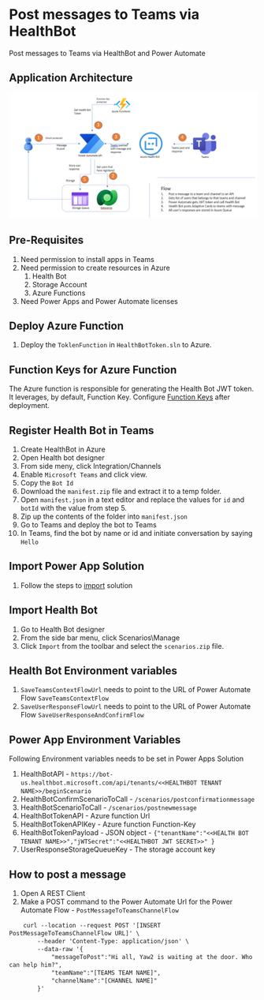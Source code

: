 # Post messages to Teams via HealthBot
Post messages to Teams via HealthBot and Power Automate

## Application Architecture
![Health Bot To Teams](ApplicationArchitecture.png)

## Pre-Requisites
1. Need permission to install apps in Teams
2. Need permission to create resources in Azure
   1. Health Bot
   2. Storage Account
   3. Azure Functions
3. Need Power Apps and Power Automate licenses

## Deploy Azure Function
1. Deploy the `ToklenFunction` in `HealthBotToken.sln` to Azure.

## Function Keys for Azure Function
The Azure function is responsible for generating the Health Bot JWT token. It leverages, by default, Function Key. Configure [Function Keys](https://docs.microsoft.com/en-us/azure/azure-functions/security-concepts?tabs=v4#secure-operation) after deployment.

## Register Health Bot in Teams
1. Create HealthBot in Azure
2. Open Health bot designer
3. From side meny, click Integration/Channels
4. Enable `Microsoft Teams` and click view.
5. Copy the `Bot Id`
6. Download the `manifest.zip` file and extract it to a temp folder.
7. Open `manifest.json` in a text editor and replace the values for `id` and `botId` with the value from step 5.
8. Zip up the contents of the folder into `manifest.json`
9. Go to Teams and deploy the bot to Teams
10. In Teams, find the bot by name or id and initiate conversation by saying `Hello`

## Import Power App Solution
1. Follow the steps to [import](https://docs.microsoft.com/en-us/power-apps/maker/data-platform/import-update-export-solutions) solution

## Import Health Bot
1. Go to Health Bot designer
2. From the side bar menu, click Scenarios\Manage
3. Click `Import` from the toolbar and select the `scenarios.zip` file.

## Health Bot Environment variables
1. `SaveTeamsContextFlowUrl` needs to point to the URL of  Power Automate Flow `SaveTeamsContextFlow`
2. `SaveUserResponseFlowUrl` needs to point to the URL of Power Automate Flow `SaveUserResponseAndConfirmFlow`

## Power App Environment Variables
Following Environment variables needs to be set in Power Apps Solution

1. HealthBotAPI - `https://bot-us.healthbot.microsoft.com/api/tenants/<<HEALTHBOT TENANT NAME>>/beginScenario`
2. HealthBotConfirmScenarioToCall - `/scenarios/postconfirmationmessage`
3. HealthBotScenarioToCall - `/scenarios/postnewmessage`
4. HealthBotTokenAPI - Azure function Url
5. HealthBotTokenAPIKey - Azure function Function-Key
6. HealthBotTokenPayload - JSON object - `{"tenantName":"<<HEALTH BOT TENANT NAME>>","jWTSecret":"<<HEALTHBOT JWT SECRET>>" }`
7. UserResponseStorageQueueKey - The storage account key

## How to post a message
1. Open A REST Client
2. Make a POST command to the Power Automate Url for the Power Automate Flow - `PostMessageToTeamsChannelFlow`

```
    curl --location --request POST '[INSERT PostMessageToTeamsChannelFlow URL]' \
        --header 'Content-Type: application/json' \
        --data-raw '{
            "messageToPost":"Hi all, Yaw2 is waiting at the door. Who can help him?",
            "teamName":"[TEAMS TEAM NAME]",
            "channelName":"[CHANNEL NAME]"
        }'

```